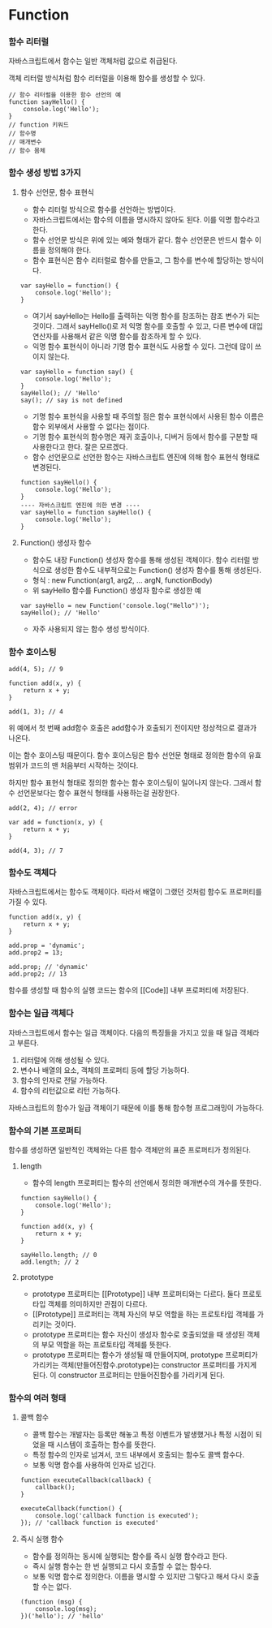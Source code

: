 # Function

### 함수 리터럴 

자바스크립트에서 함수는 일반 객체처럼 값으로 취급된다.

객체 리터럴 방식처럼 함수 리터럴을 이용해 함수를 생성할 수 있다.

```text
// 함수 리터럴을 이용한 함수 선언의 예 
function sayHello() {
    console.log('Hello');
}
// function 키워드 
// 함수명 
// 매개변수 
// 함수 몸체 
```

### 함수 생성 방법 3가지 

1. 함수 선언문, 함수 표현식 

   * 함수 리터럴 방식으로 함수를 선언하는 방법이다.
   * 자바스크립트에서는 함수의 이름을 명시하지 않아도 된다. 이를 익명 함수라고 한다.
   * 함수 선언문 방식은 위에 있는 예와 형태가 같다. 함수 선언문은 반드시 함수 이름을 정의해야 한다.
   * 함수 표현식은 함수 리터럴로 함수를 만들고, 그 함수를 변수에 할당하는 방식이다.

   ```text
   var sayHello = function() {
       console.log('Hello');
   }
   ```

   * 여기서 sayHello는 Hello를 출력하는 익명 함수를 참조하는 참조 변수가 되는 것이다. 그래서 sayHello\(\)로 저 익명 함수를 호출할 수 있고, 다른 변수에 대입 연산자를 사용해서 같은 익명 함수를 참조하게 할 수 있다.
   * 익명 함수 표현식이 아니라 기명 함수 표현식도 사용할 수 있다. 그런데 많이 쓰이지 않는다.

   ```text
   var sayHello = function say() {
       console.log('Hello');
   }
   sayHello(); // 'Hello'
   say(); // say is not defined
   ```

   * 기명 함수 표현식을 사용할 때 주의할 점은 함수 표현식에서 사용된 함수 이름은 함수 외부에서 사용할 수 없다는 점이다.
   * 기명 함수 표현식의 함수명은 재귀 호출이나, 디버거 등에서 함수를 구분할 때 사용한다고 한다. 잘은 모르겠다.
   * 함수 선언문으로 선언한 함수는 자바스크립트 엔진에 의해 함수 표현식 형태로 변경된다.

   ```text
   function sayHello() {
       console.log('Hello');
   }
   ---- 자바스크립트 엔진에 의한 변경 ----
   var sayHello = function sayHello() {
       console.log('Hello');
   }
   ```

2. Function\(\) 생성자 함수 

   * 함수도 내장 Function\(\) 생성자 함수를 통해 생성된 객체이다. 함수 리터럴 방식으로 생성한 함수도 내부적으로는 Function\(\) 생성자 함수를 통해 생성된다.
   * 형식 : new Function\(arg1, arg2, ... argN, functionBody\)
   * 위 sayHello 함수를 Function\(\) 생성자 함수로 생성한 예 

   ```text
   var sayHello = new Function('console.log("Hello")');
   sayHello(); // 'Hello'
   ```

   * 자주 사용되지 않는 함수 생성 방식이다.

### 함수 호이스팅 

```text
add(4, 5); // 9

function add(x, y) {
    return x + y;
}

add(1, 3); // 4
```

위 예에서 첫 번째 add함수 호출은 add함수가 호출되기 전이지만 정상적으로 결과가 나온다. 

이는 함수 호이스팅 때문이다. 함수 호이스팅은 함수 선언문 형태로 정의한 함수의 유효 범위가 코드의 맨 처음부터 시작하는 것이다.

하지만 함수 표현식 형태로 정의한 함수는 함수 호이스팅이 일어나지 않는다. 그래서 함수 선언문보다는 함수 표현식 형태를 사용하는걸 권장한다.

```text
add(2, 4); // error

var add = function(x, y) {
    return x + y;
}

add(4, 3); // 7
```

### 함수도 객체다 

자바스크립트에서는 함수도 객체이다. 따라서 배열이 그랬던 것처럼 함수도 프로퍼티를 가질 수 있다.

```text
function add(x, y) {
    return x + y;
}

add.prop = 'dynamic';
add.prop2 = 13;

add.prop; // 'dynamic'
add.prop2; // 13
```

함수를 생성할 때 함수의 실행 코드는 함수의 \[\[Code\]\] 내부 프로퍼티에 저장된다.

### 함수는 일급 객체다 

자바스크립트에서 함수는 일급 객체이다. 다음의 특징들을 가지고 있을 때 일급 객체라고 부른다.

1. 리터럴에 의해 생성될 수 있다.
2. 변수나 배열의 요소, 객체의 프로퍼티 등에 할당 가능하다.
3. 함수의 인자로 전달 가능하다.
4. 함수의 리턴값으로 리턴 가능하다.

자바스크립트의 함수가 일급 객체이기 때문에 이를 통해 함수형 프로그래밍이 가능하다.

### 함수의 기본 프로퍼티 

함수를 생성하면 일반적인 객체와는 다른 함수 객체만의 표준 프로퍼티가 정의된다.

1. length

   * 함수의 length 프로퍼티는 함수의 선언에서 정의한 매개변수의 개수를 뜻한다.

   ```text
   function sayHello() {
       console.log('Hello');
   }

   function add(x, y) {
       return x + y;
   }

   sayHello.length; // 0
   add.length; // 2
   ```

2. prototype
   * prototype 프로퍼티는 \[\[Prototype\]\] 내부 프로퍼티와는 다르다. 둘다 프로토타입 객체를 의미하지만 관점이 다르다. 
   * \[\[Prototype\]\] 프로퍼티는 객체 자신의 부모 역할을 하는 프로토타입 객체를 가리키는 것이다.
   * prototype 프로퍼티는 함수 자신이 생성자 함수로 호출되었을 때 생성된 객체의 부모 역할을 하는 프로토타입 객체를 뜻한다.
   * prototype 프로퍼티는 함수가 생성될 때 만들어지며, prototype 프로퍼티가 가리키는 객체\(만들어진함수.prototype\)는 constructor 프로퍼티를 가지게 된다. 이 constructor 프로퍼티는 만들어진함수를 가리키게 된다.

### 함수의 여러 형태 

1. 콜백 함수 

   * 콜백 함수는 개발자는 등록만 해놓고 특정 이벤트가 발생했거나 특정 시점이 되었을 때 시스템이 호출하는 함수를 뜻한다.
   * 특정 함수의 인자로 넘겨서, 코드 내부에서 호출되는 함수도 콜백 함수다.
   * 보통 익명 함수를 사용하여 인자로 넘긴다.

   ```text
   function executeCallback(callback) {
       callback();
   }

   executeCallback(function() {
       console.log('callback function is executed');
   }); // 'callback function is executed'
   ```

2. 즉시 실행 함수 

   * 함수를 정의하는 동시에 실행되는 함수를 즉시 실행 함수라고 한다.
   * 즉시 실행 함수는 한 번 실행되고 다시 호출할 수 없는 함수다.
   * 보통 익명 함수로 정의한다. 이름을 명시할 수 있지만 그렇다고 해서 다시 호출할 수는 없다.

   ```text
   (function (msg) {
       console.log(msg);
   })('hello'); // 'hello'
   ```



